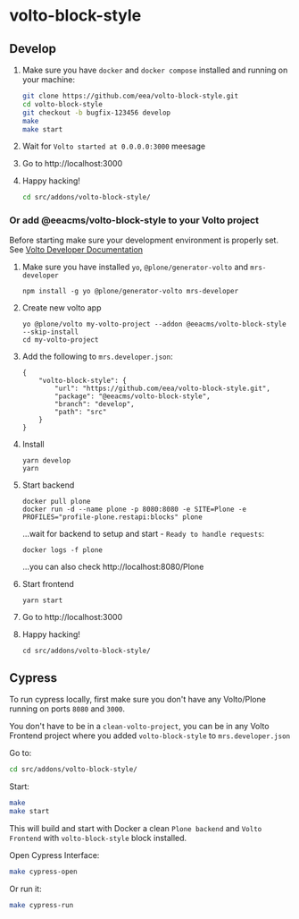 # volto-block-style

## Develop

1. Make sure you have `docker` and `docker compose` installed and running on your machine:

    ```Bash
    git clone https://github.com/eea/volto-block-style.git
    cd volto-block-style
    git checkout -b bugfix-123456 develop
    make
    make start
    ```

1. Wait for `Volto started at 0.0.0.0:3000` meesage

1. Go to http://localhost:3000

1.  Happy hacking!

    ```Bash
    cd src/addons/volto-block-style/
    ```

### Or add @eeacms/volto-block-style to your Volto project

Before starting make sure your development environment is properly set. See [Volto Developer Documentation](https://docs.voltocms.com/getting-started/install/)

1.  Make sure you have installed `yo`, `@plone/generator-volto` and `mrs-developer`

        npm install -g yo @plone/generator-volto mrs-developer

1.  Create new volto app

        yo @plone/volto my-volto-project --addon @eeacms/volto-block-style --skip-install
        cd my-volto-project

1.  Add the following to `mrs.developer.json`:

        {
            "volto-block-style": {
                "url": "https://github.com/eea/volto-block-style.git",
                "package": "@eeacms/volto-block-style",
                "branch": "develop",
                "path": "src"
            }
        }

1.  Install

        yarn develop
        yarn

1.  Start backend

        docker pull plone
        docker run -d --name plone -p 8080:8080 -e SITE=Plone -e PROFILES="profile-plone.restapi:blocks" plone

    ...wait for backend to setup and start - `Ready to handle requests`:

        docker logs -f plone

    ...you can also check http://localhost:8080/Plone

1.  Start frontend

        yarn start

1.  Go to http://localhost:3000

1.  Happy hacking!

        cd src/addons/volto-block-style/

## Cypress

To run cypress locally, first make sure you don't have any Volto/Plone running on ports `8080` and `3000`.

You don't have to be in a `clean-volto-project`, you can be in any Volto Frontend
project where you added `volto-block-style` to `mrs.developer.json`

Go to:

  ```BASH
  cd src/addons/volto-block-style/
  ```

Start:

  ```Bash
  make
  make start
  ```

This will build and start with Docker a clean `Plone backend` and `Volto Frontend` with `volto-block-style` block installed.

Open Cypress Interface:

  ```Bash
  make cypress-open
  ```

Or run it:

  ```Bash
  make cypress-run
  ```

